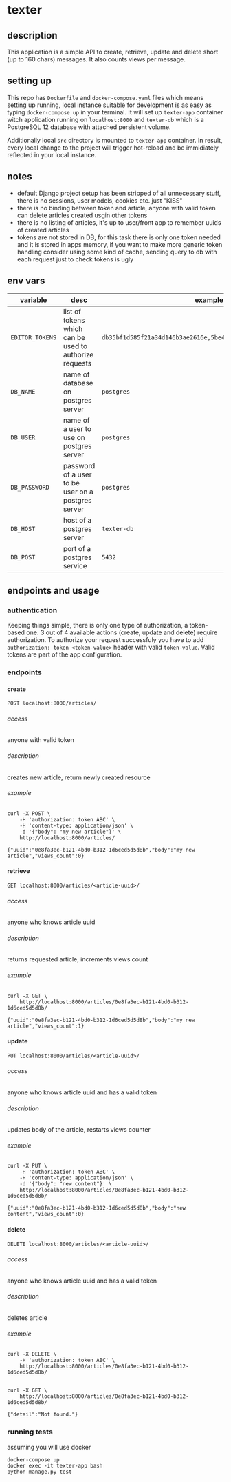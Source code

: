 # texter

## description
This application is a simple API to create, retrieve, update and delete short (up to 160 chars) messages. It also counts views per message.

## setting up
This repo has `Dockerfile` and `docker-compose.yaml` files which means setting up running, local instance suitable for development is as easy as typing `docker-compose up` in your terminal. It will set up `texter-app` container witch application running on `localhost:8000` and `texter-db` which is a PostgreSQL 12 database with attached persistent volume.

Additionally local `src` directory is mounted to `texter-app` container. In result, every local change to the project will trigger hot-reload and be immidiately reflected in your local instance.


## notes

- default Django project setup has been stripped of all unnecessary stuff, there is no sessions, user models, cookies etc. just "KISS"
- there is no binding between token and article, anyone with valid token can delete articles created usgin other tokens
- there is no listing of articles, it's up to user/front app to remember uuids of created articles
- tokens are not stored in DB, for this task there is only one token needed and it is stored in apps memory, if you want to make more generic token handling consider using some kind of cache, sending query to db with each request just to check tokens is ugly


## env vars

| variable | desc | example |
| - | - | - |
|`EDITOR_TOKENS` | list of tokens which can be used to authorize requests | `db35bf1d585f21a34d146b3ae2616e,5be4471d2744b21c0b80dcaf6d8cd2` |
| `DB_NAME` | name of database on postgres server | `postgres` |
| `DB_USER` | name of a user to use on postgres server | `postgres` |
| `DB_PASSWORD` | password of a user to be user on a postgres server | `postgres` |
| `DB_HOST` | host of a postgres server | `texter-db` |
| `DB_POST` | port of a postgres service | `5432` |

## endpoints and usage

### authentication
Keeping things simple, there is only one type of authorization, a token-based one. 3 out of 4 available actions (create, update and delete) require authorization. To authorize your request successfuly you have to add `authorization: token <token-value>` header with valid `token-value`. Valid tokens are part of the app configuration.

### endpoints

#### create
`POST localhost:8000/articles/`

###### access
anyone with valid token

###### description
creates new article, return newly created resource

###### example
```
curl -X POST \
    -H 'authorization: token ABC' \
    -H 'content-type: application/json' \
    -d '{"body": "my new article"}' \
    http://localhost:8000/articles/

{"uuid":"0e8fa3ec-b121-4bd0-b312-1d6ced5d5d8b","body":"my new article","views_count":0}
```

#### retrieve
`GET localhost:8000/articles/<article-uuid>/`

###### access
anyone who knows article uuid

###### description
returns requested article, increments views count

###### example
```
curl -X GET \
    http://localhost:8000/articles/0e8fa3ec-b121-4bd0-b312-1d6ced5d5d8b/

{"uuid":"0e8fa3ec-b121-4bd0-b312-1d6ced5d5d8b","body":"my new article","views_count":1}
```

#### update
`PUT localhost:8000/articles/<article-uuid>/`

###### access
anyone who knows article uuid and has a valid token

###### description
updates body of the article, restarts views counter

###### example
```
curl -X PUT \
    -H 'authorization: token ABC' \
    -H 'content-type: application/json' \
    -d '{"body": "new content"}' \
    http://localhost:8000/articles/0e8fa3ec-b121-4bd0-b312-1d6ced5d5d8b/

{"uuid":"0e8fa3ec-b121-4bd0-b312-1d6ced5d5d8b","body":"new content","views_count":0}
```

#### delete
`DELETE localhost:8000/articles/<article-uuid>/`

###### access
anyone who knows article uuid and has a valid token

###### description
deletes article

###### example
```
curl -X DELETE \
    -H 'authorization: token ABC' \
    http://localhost:8000/articles/0e8fa3ec-b121-4bd0-b312-1d6ced5d5d8b/


curl -X GET \
    http://localhost:8000/articles/0e8fa3ec-b121-4bd0-b312-1d6ced5d5d8b/

{"detail":"Not found."}
```

### running tests
assuming you will use docker
```
docker-compose up
docker exec -it texter-app bash
python manage.py test
```
